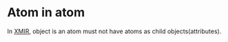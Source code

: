 # Atom in atom

In [XMIR], object is an atom must not have atoms as child objects(attributes).

[XMIR]: https://news.eolang.org/2022-11-25-xmir-guide.html